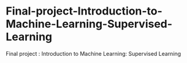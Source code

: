# Final-project-Introduction-to-Machine-Learning-Supervised-Learning
Final project : Introduction to Machine Learning: Supervised Learning
